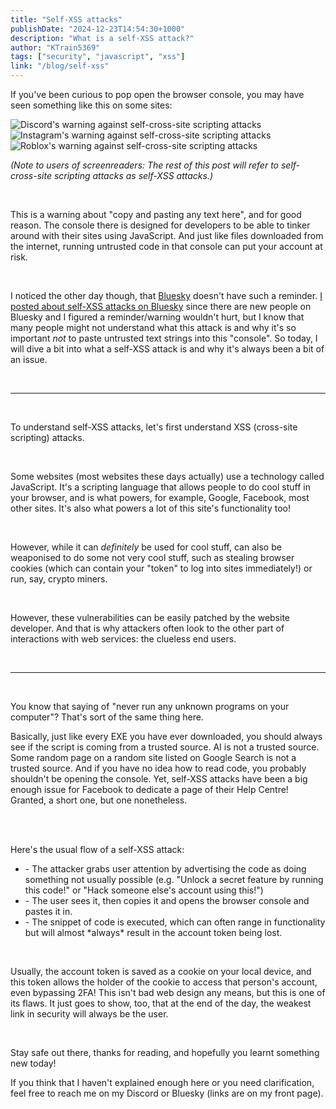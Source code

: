 ```yaml
---
title: "Self-XSS attacks"
publishDate: "2024-12-23T14:54:30+1000"
description: "What is a self-XSS attack?"
author: "KTrain5369"
tags: ["security", "javascript", "xss"]
link: "/blog/self-xss"
---
```


If you've been curious to pop open the browser console, you may have seen something like this on some sites:

![Discord's warning against self-cross-site scripting attacks](/blog-images/discord-xss.png)
<br>
![Instagram's warning against self-cross-site scripting attacks](/blog-images/instagram-xss.png)
<br>
![Roblox's warning against self-cross-site scripting attacks](/blog-images/roblox-xss.png)

_(Note to users of screenreaders: The rest of this post will refer to self-cross-site scripting attacks as self-XSS attacks.)_

<br>

This is a warning about "copy and pasting any text here", and for good reason. The console there is designed for developers to be able to tinker around with their sites using JavaScript. And just like files downloaded from the internet, running untrusted code in that console can put your account at risk.

<br>

I noticed the other day though, that <a href="https://bsky.app/" class="text-blue-400 hover:text-blue-500">Bluesky</a> doesn't have such a reminder. <a href="https://bsky.app/profile/ktrain5369.me/post/3ldv5t35uks25" class="text-blue-400 hover:text-blue-500">I posted about self-XSS attacks on Bluesky</a> since there are new people on Bluesky and I figured a reminder/warning wouldn't hurt, but I know that many people might not understand what this attack is and why it's so important _not_ to paste untrusted text strings into this "console". So today, I will dive a bit into what a self-XSS attack is and why it's always been a bit of an issue.

<br>

---

<br>

To understand self-XSS attacks, let's first understand XSS (cross-site scripting) attacks.

<br>

Some websites (most websites these days actually) use a technology called JavaScript. It's a scripting language that allows people to do cool stuff in your browser, and is what powers, for example, Google, Facebook, most other sites. It's also what powers a lot of this site's functionality too!

<br>

However, while it can _definitely_ be used for cool stuff, can also be weaponised to do some not very cool stuff, such as stealing browser cookies (which can contain your "token" to log into sites immediately!) or run, say, crypto miners.

<br>

However, these vulnerabilities can be easily patched by the website developer. And that is why attackers often look to the other part of interactions with web services: the clueless end users.

<br>

---

<br>

You know that saying of "never run any unknown programs on your computer"? That's sort of the same thing here.

Basically, just like every EXE you have ever downloaded, you should always see if the script is coming from a trusted source. AI is not a trusted source. Some random page on a random site listed on Google Search is not a trusted source. And if you have no idea how to read code, you probably shouldn't be opening the console. Yet, self-XSS attacks have been a big enough issue for Facebook to dedicate a page of their Help Centre! Granted, a short one, but one nonetheless.

<br>
<br>

Here's the usual flow of a self-XSS attack:

<ul>
    <li>
        - The attacker grabs user attention by advertising the code as doing something not usually possible (e.g. "Unlock a secret feature by running this code!" or "Hack someone else's account using this!")
    </li>
    <li>
        - The user sees it, then copies it and opens the browser console and pastes it in.
    </li>
    <li>
        - The snippet of code is executed, which can often range in functionality but will almost *always* result in the account token being lost.
    </li>
</ul>

<br>

Usually, the account token is saved as a cookie on your local device, and this token allows the holder of the cookie to access that person's account, <a class="text-underline">even bypassing 2FA!</a> This isn't bad web design any means, but this is one of its flaws. It just goes to show, too, that at the end of the day, the weakest link in security will always be the user.

<br>

Stay safe out there, thanks for reading, and hopefully you learnt something new today!

If you think that I haven't explained enough here or you need clarification, feel free to reach me on my Discord or Bluesky (links are on my front page).
